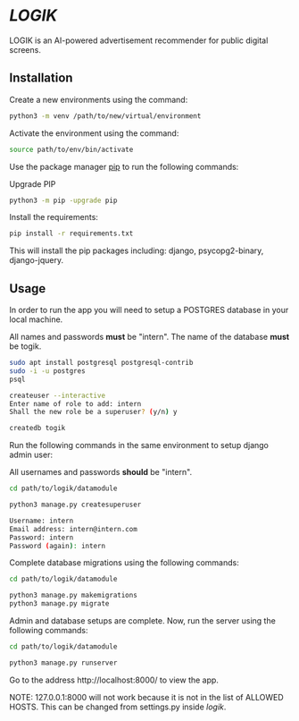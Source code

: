# *LOGIK*

LOGIK is an AI-powered advertisement recommender for public digital screens.


## Installation

Create a new environments using the command:

```bash
python3 -m venv /path/to/new/virtual/environment
```

Activate the environment using the command:

```bash
source path/to/env/bin/activate
```

Use the package manager [pip](https://pip.pypa.io/en/stable/) to run the following commands:

Upgrade PIP
```bash
python3 -m pip -upgrade pip
```

Install the requirements:

```bash
pip install -r requirements.txt
```
This will install the pip packages including: django, psycopg2-binary, django-jquery.

## Usage

In order to run the app you will need to setup a POSTGRES database in your local machine.

All names and passwords **must** be "intern". The name of the database **must** be togik.

```bash
sudo apt install postgresql postgresql-contrib
sudo -i -u postgres
psql

createuser --interactive
Enter name of role to add: intern
Shall the new role be a superuser? (y/n) y

createdb togik
```

Run the following commands in the same environment to setup django admin user:

All usernames and passwords **should** be "intern".

```bash
cd path/to/logik/datamodule

python3 manage.py createsuperuser

Username: intern
Email address: intern@intern.com
Password: intern
Password (again): intern
```

Complete database migrations using the following commands:

```bash
cd path/to/logik/datamodule

python3 manage.py makemigrations
python3 manage.py migrate
```

Admin and database setups are complete. Now, run the server using the following commands:


```bash
cd path/to/logik/datamodule

python3 manage.py runserver
```

Go to the address http://localhost:8000/ to view the app.

NOTE: 127.0.0.1:8000 will not work because it is not in the list of ALLOWED HOSTS. This can be changed from settings.py inside *logik*.
